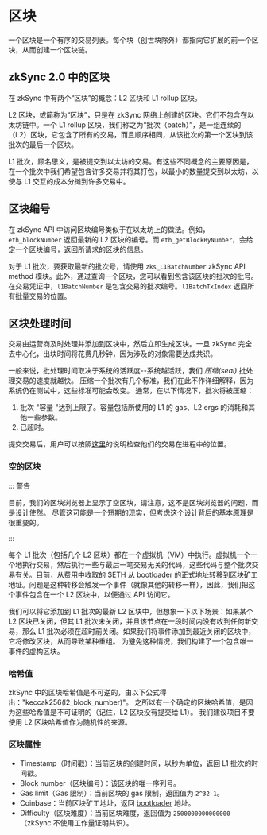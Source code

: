 # 区块

一个区块是一个有序的交易列表。每个块（创世块除外）都指向它扩展的前一个区块，从而创建一个区块链。

## zkSync 2.0 中的区块

在 zkSync 中有两个“区块”的概念：L2 区块和 L1 rollup 区块。

L2 区块，或简称为“区块”，只是在 zkSync 网络上创建的区块。它们不包含在以太坊链中。一个 L1 rollup 区块，我们称之为“批次（batch）”，是一组连续的（L2）区块，它包含了所有的交易，而且顺序相同，从该批次的第一个区块到该批次的最后一个区块。

L1 批次，顾名思义，是被提交到以太坊的交易。有这些不同概念的主要原因是，在一个批次中我们希望包含许多交易并将其打包，以最小的数量提交到以太坊，以使与 L1 交互的成本分摊到许多交易中。

## 区块编号

在 zkSync API 中访问区块编号类似于在以太坊上的做法。例如，`eth_blockNumber` 返回最新的 L2 区块的编号。而 `eth_getBlockByNumber`，会给定一个区块编号，返回所请求的区块的信息。

对于 L1 批次，要获取最新的批次号，请使用 `zks_L1BatchNumber` zkSync API method 模块。此外，通过查询一个区块，您可以看到包含该区块的批次的批号。在交易凭证中，`l1BatchNumber` 是包含交易的批次编号。`l1BatchTxIndex` 返回所有批量交易的位置。

## 区块处理时间

交易由运营商及时处理并添加到区块中，然后立即生成区块。一旦 zkSync 完全去中心化，出块时间将花费几秒钟，因为涉及的对象需要达成共识。

一般来说，批处理时间取决于系统的活跃度--系统越活跃，我们 <em>压缩(seal)</em> 批处理交易的速度就越快。
压缩一个批次有几个标准，我们在此不作详细解释，因为系统仍在测试中，这些标准可能会改变。
通常，在以下情况下，批次将被压缩：
1. 批次 "容量 "达到上限了。容量包括所使用的 L1 的 gas、L2 ergs 的消耗和其他一些参数。
2. 已超时。

提交交易后，用户可以按照[这里](../../fundamentals/zkSync.md#zksync-overview)的说明检查他们的交易在进程中的位置。

### 空的区块

::: 警告

目前，我们的区块浏览器上显示了空区块，请注意，这不是区块浏览器的问题，而是设计使然。
尽管这可能是一个短期的现实，但考虑这个设计背后的基本原理是很重要的。

::: 

每个 L1 批次（包括几个 L2 区块）都在一个虚拟机（VM）中执行。虚拟机一个一个地执行交易，然后执行一些与最后一笔交易无关的代码，这些代码与整个批次交易有关。目前，从费用中收取的 $ETH 从 bootloader 的正式地址转移到区块矿工地址。问题是这种转移会触发一个事件（就像其他的转移一样），因此，我们把这个事件包含在一个 L2 区块中，以便通过 API 访问它。

我们可以将它添加到 L1 批次的最新 L2 区块中，但想象一下以下场景：如果某个 L2 区块已关闭，但其 L1 批次未关闭，并且该节点在一段时间内没有收到任何新交易，那么 L1 批次必须在超时前关闭。如果我们将事件添加到最近关闭的区块中，它将修改区块，从而导致某种重组。
为避免这种情况，我们构建了一个包含唯一事件的虚构区块。

### 哈希值
zkSync 中的区块哈希值是不可逆的，由以下公式得出："keccak256(l2_block_number)"。
之所以有一个确定的区块哈希值，是因为这些哈希值是不可证明的（记住，L2 区块没有提交给 L1）。
我们建议项目不要使用 L2 区块哈希值作为随机性的来源。

### 区块属性
- Timestamp（时间戳）：当前区块的创建时间，以秒为单位，返回 L1 批次的时间戳。
- Block number（区块编号）：该区块的唯一序列号。
- Gas limit（Gas 限制）：当前区块的 gas 限制，返回值为 `2^32-1`。
- Coinbase：当前区块矿工地址，返回 [bootloader](../contracts/system-contracts.md#bootloader) 地址。
- Difficulty（区块难度）：当前区块难度，返回值为 `2500000000000000`（zkSync 不使用工作量证明共识）。
